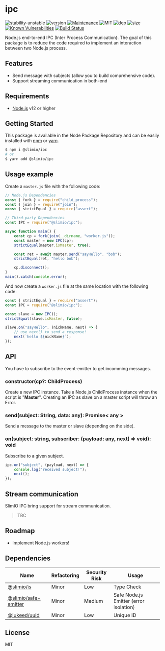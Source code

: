 # ipc
![stability-unstable](https://img.shields.io/badge/stability-unstable-yellow.svg)
![version](https://img.shields.io/badge/dynamic/json.svg?url=https://raw.githubusercontent.com/SlimIO/ipc/master/package.json&query=$.version&label=Version)
[![Maintenance](https://img.shields.io/badge/Maintained%3F-yes-green.svg)](https://github.com/SlimIO/ipc/commit-activity)
![MIT](https://img.shields.io/github/license/mashape/apistatus.svg)
![dep](https://img.shields.io/david/SlimIO/ipc)
![size](https://img.shields.io/bundlephobia/min/@slimio/ipc)
[![Known Vulnerabilities](https://snyk.io//test/github/SlimIO/ipc/badge.svg?targetFile=package.json)](https://snyk.io//test/github/SlimIO/ipc?targetFile=package.json)
[![Build Status](https://travis-ci.com/SlimIO/ipc.svg?branch=master)](https://travis-ci.com/SlimIO/ipc)

Node.js end-to-end IPC (Inter Process Communication). The goal of this package is to reduce the code required to implement an interaction between two Node.js process.

## Features
- Send message with subjects (allow you to build comprehensive code).
- Support streaming communication in both-end

## Requirements
- [Node.js](https://nodejs.org/en/) v12 or higher

## Getting Started

This package is available in the Node Package Repository and can be easily installed with [npm](https://docs.npmjs.com/getting-started/what-is-npm) or [yarn](https://yarnpkg.com).

```bash
$ npm i @slimio/ipc
# or
$ yarn add @slimio/ipc
```

## Usage example

Create a `master.js` file with the following code:
```js
// Node.js Dependencies
const { fork } = require("child_process");
const { join } = require("join");
const { strictEqual } = require("assert");

// Third-party Dependencies
const IPC = require("@slimio/ipc");

async function main() {
    const cp = fork(join(__dirname, "worker.js"));
    const master = new IPC(cp);
    strictEqual(master.isMaster, true);

    const ret = await master.send("sayHello", "bob");
    strictEqual(ret, "hello bob");

    cp.disconnect();
}
main().catch(console.error);
```

And now create a `worker.js` file at the same location with the following code:
```js
const { strictEqual } = require("assert");
const IPC = require("@slimio/ipc");

const slave = new IPC();
strictEqual(slave.isMaster, false);

slave.on("sayHello", (nickName, next) => {
    // use next() to send a response!
    next(`hello ${nickName}`);
});
```

## API
You have to subscribe to the event-emitter to get incomming messages.

### constructor(cp?: ChildProcess)
Create a new IPC instance. Take a Node.js ChildProcess instance when the script is "**Master**". Creating an IPC as slave on a master script will throw an Error.

### send(subject: String, data: any): Promise< any >
Send a message to the master or slave (depending on the side).

### on(subject: string, subscriber: (payload: any, next) => void): void
Subscribe to a given subject.

```js
ipc.on("subject", (payload, next) => {
    console.log("received subject!");
    next();
});
```

## Stream communication
SlimIO IPC bring support for stream communication.

> TBC

## Roadmap
- Implement Node.js workers!

## Dependencies

|Name|Refactoring|Security Risk|Usage|
|---|---|---|---|
|[@slimio/is](https://github.com/SlimIO/is#readme)|Minor|Low|Type Check|
|[@slimio/safe-emitter](https://github.com/SlimIO/safeEmitter#readme)|Minor|Medium|Safe Node.js Emitter (error isolation)|
|[@lukeed/uuid](https://github.com/lukeed/uuid#readme)|Minor|Low|Unique ID|

## License
MIT
